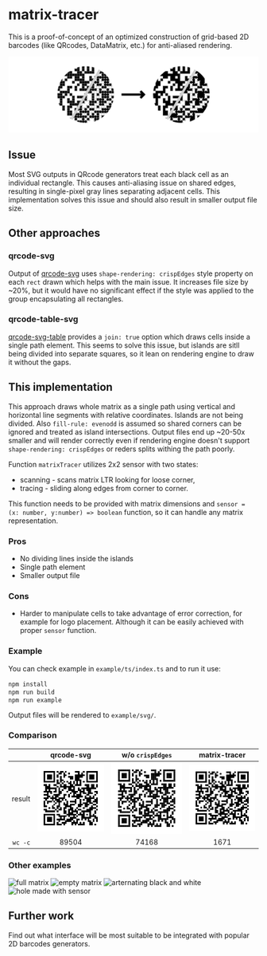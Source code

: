 # matrix-tracer

This is a proof-of-concept of an optimized construction of grid-based 2D
barcodes (like QRcodes, DataMatrix, etc.) for anti-aliased rendering.

![](image.png)

## Issue

Most SVG outputs in QRcode generators treat each black cell as an individual
rectangle. This causes anti-aliasing issue on shared edges, resulting in
single-pixel gray lines separating adjacent cells. This implementation solves
this issue and should also result in smaller output file size.

## Other approaches

### qrcode-svg

Output of [qrcode-svg](https://github.com/papnkukn/qrcode-svg) uses
`shape-rendering: crispEdges` style property on each `rect` drawn which helps
with the main issue. It increases file size by ~20%, but it would have no
significant effect if the style was applied to the group encapsulating all
rectangles.

### qrcode-table-svg

[qrcode-svg-table](https://github.com/Diophant/qrcode-svg-table) provides a
`join: true` option which draws cells inside a single path element. This seems
to solve this issue, but islands are sitll being divided into separate squares,
so it lean on rendering engine to draw it without the gaps.

## This implementation

This approach draws whole matrix as a single path using vertical and horizontal
line segments with relative coordinates. Islands are not being divided. Also
`fill-rule: evenodd` is assumed so shared corners can be ignored and treated as
island intersections. Output files end up ~20-50x smaller and will render
correctly even if rendering engine doesn't support `shape-rendering: crispEdges`
or reders splits withing the path poorly.

Function `matrixTracer` utilizes 2x2 sensor with two states:

- scanning - scans matrix LTR looking for loose corner,
- tracing - sliding along edges from corner to corner.

This function needs to be provided with matrix dimensions and
`sensor = (x: number, y:number) => boolean` function, so it can handle any
matrix representation.

### Pros

- No dividing lines inside the islands
- Single path element
- Smaller output file

### Cons

- Harder to manipulate cells to take advantage of error correction, for example
  for logo placement. Although it can be easily achieved with proper `sensor`
  function.

### Example

You can check example in `example/ts/index.ts` and to run it use:

```
npm install
npm run build
npm run example
```

Output files will be rendered to `example/svg/`.

### Comparison

|         |           qrcode-svg            |       w/o `crispEdges`        |           matrix-tracer            |
| ------: | :-----------------------------: | :---------------------------: | :--------------------------------: |
|  result | ![](example/svg/qrcode-svg.svg) | ![](example/svg/no-crisp.svg) | ![](example/svg/matrix-tracer.svg) |
| `wc -c` |              89504              |             74168             |                1671                |

### Other examples

![full matrix](example/full.svg) ![empty matrix](example/empty.svg)
![arternating black and white](example/alternate.svg)
![hole made with sensor](example/with-hole.svg)

## Further work

Find out what interface will be most suitable to be integrated with popular 2D
barcodes generators.
